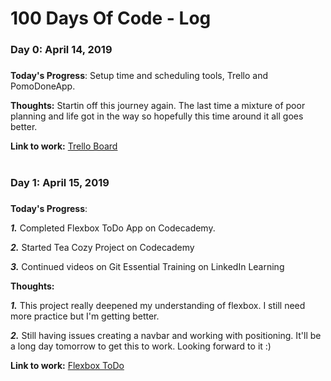 # 100 Days Of Code - Log

### Day 0: April 14, 2019 
##### 

**Today's Progress**: Setup time and scheduling tools, Trello and PomoDoneApp.

**Thoughts:** Startin off this journey again. The last time a mixture of poor planning and life got in the way so hopefully this time around it all goes better.

**Link to work:** [Trello Board](https://trello.com/invite/b/iOFwxIvI/75fc828e5d85e46191a15100a1839fe6/weekly-to-dos-review-process)


#

### Day 1: April 15, 2019
#####

**Today's Progress**:

***1.*** Completed Flexbox ToDo App on Codecademy.


***2.*** Started Tea Cozy Project on Codecademy


***3.*** Continued videos on Git Essential Training on LinkedIn Learning


**Thoughts:**

***1.*** This project really deepened my understanding of flexbox. I still need more practice but I'm getting better.

***2.*** Still having issues creating a navbar and working with positioning. It'll be a long day tomorrow to get this to work. Looking forward to it :)

**Link to work:**
[Flexbox ToDo](https://priceless-tereshkova-a19962.netlify.com/)
